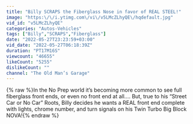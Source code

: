 ```yaml
---
title: "Billy SCRAPS the Fiberglass Nose in favor of REAL STEEL!"
image: "https:\/\/i.ytimg.com\/vi\/v5LMcZLhyQE\/hqdefault.jpg"
vid_id: "v5LMcZLhyQE"
categories: "Autos-Vehicles"
tags: ["Billy","SCRAPS","Fiberglass"]
date: "2022-05-27T23:23:59+03:00"
vid_date: "2022-05-27T06:18:39Z"
duration: "PT17M16S"
viewcount: "46655"
likeCount: "5255"
dislikeCount: ""
channel: "The Old Man’s Garage"
---
```

{% raw %}In the No Prep world it’s becoming more common to see full fiberglass front ends, or even no front end at all…. But, true to his “Street Car or No Car” Roots, Billy decides he wants a REAL front end  complete with lights, chrome number, and turn signals on his Twin Turbo Big Block NOVA!{% endraw %}
